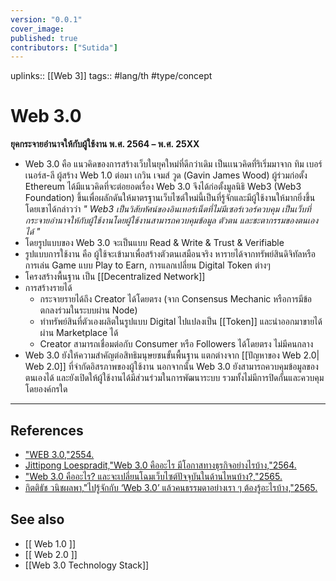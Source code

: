 ```yaml
---
version: "0.0.1"
cover_image:
published: true
contributors: ["Sutida"]
---
```

uplinks:: [[Web 3]]
tags:: #lang/th #type/concept

# Web 3.0
**ยุคกระจายอำนาจให้กับผู้ใช้งาน พ.ศ. 2564 – พ.ศ. 25XX**
- Web 3.0 คือ แนวคิดของการสร้างเว็บในยุคใหม่ที่ดีกว่าเดิม เป็นเเนวคิดที่ริเริ่มมาจาก ทิม เบอร์เนอร์ส-ลี ผู้สร้าง Web 1.0  ต่อมา เกวิน เจมส์ วูด (Gavin James Wood) ผู้ร่วมก่อตั้ง Ethereum ได้มีแนวคิดที่จะต่อยอดเรื่อง Web 3.0 จึงได้ก่อตั้งมูลนิธิ Web3 (Web3 Foundation) ขึ้นเพื่อผลักดันให้มาตรฐานเว็บไซต์ใหม่นี้เป็นที่รู้จักและมีผู้ใช้งานให้มากยิ่งขึ้น โดยเขาได้กล่าวว่า *" Web3 เป็นวิสัยทัศน์ของอินเทอร์เน็ตที่ไม่มีเซอร์เวอร์ควบคุม เป็นเว็บที่กระจายอำนาจให้กับผู้ใช้งานโดยผู้ใช้งานสามารถควบคุมข้อมูล ตัวตน และชะตากรรมของตนเองได้ "*
- โดยรูปแบบของ Web 3.0 จะเป็นแบบ Read & Write & Trust & Verifiable
- รูปแบบการใช้งาน คือ ผู้ใช้จะเข้ามาเพื่อสร้างตัวตนเสมือนจริง หารายได้จากทรัพย์สินดิจิทัลหรือการเล่น Game แบบ Play to Earn, การแลกเปลี่ยน Digital Token ต่างๆ
- โครงสร้างพื้นฐาน เป็น [[Decentralized Network]] 
- การสร้างรายได้
	-  กระจายรายได้ถึง Creator ได้โดยตรง (จาก Consensus Mechanic หรือการมีข้อตกลงร่วมในระบบผ่าน Node)
	-  ทำทรัพย์สินที่ตัวเองผลิตในรูปแบบ Digital ไปแปลงเป็น [[Token]] และนำออกมาขายได้ผ่าน Marketplace ได้
	- Creator สามารถเชื่อมต่อกับ Consumer หรือ Followers ได้โดยตรง ไม่มีคนกลาง
- Web 3.0 ยังให้ความสำคัญต่อสิทธิมนุษยชนขั้นพื้นฐาน แตกต่างจาก [[ปัญหาของ Web 2.0| Web 2.0]] ที่จำกัดอิสรภาพของผู้ใช้งาน นอกจากนั้น Web 3.0 ยังสามารถควบคุมข้อมูลของตนเองได้ และยังเปิดให้ผู้ใช้งานได้มีส่วนร่วมในการพัฒนาระบบ รวมทั้งไม่มีการปิดกั้นและควบคุมโดยองค์กรใด
---
## References
- ["WEB 3.0,"2554.](https://webtthree.wordpress.com/2011/09/13/web-3-0/)
- [Jittipong Loespradit,"Web 3.0 คืออะไร มีโอกาสทางธุรกิจอย่างไรบ้าง,"2564.](https://www.martechthai.com/technology/what-is-web-3-and-marketing/)
- ["Web 3.0 คืออะไร? และจะเปลี่ยนโฉมเว็บไซต์ปัจจุบันในด้านไหนบ้าง?,"2565.](https://zipmex.com/th/learn/what-is-web-3-0/)
- [กิตติธัช วนิชผลพา,"ไปรู้จักกับ ‘Web 3.0’ แล้วคนธรรมดาอย่างเรา ๆ ต้องรู้อะไรบ้าง,"2565.](https://www.beartai.com/article/tech-article/914953)
## See also
- [[ Web 1.0 ]]
- [[ Web 2.0 ]]
- [[Web 3.0 Technology Stack]]
